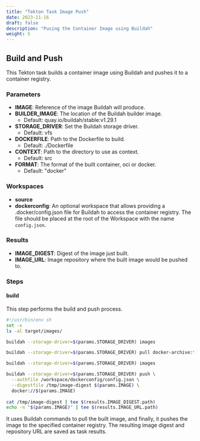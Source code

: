 ```yaml
---
title: "Tekton Task Image Push"
date: 2023-11-16
draft: false
description: "Pusing the Container Image using Buildah"
weight: 5
---
```


## Build and Push

This Tekton task builds a container image using Buildah and pushes it to a container registry.

### Parameters

- **IMAGE**: Reference of the image Buildah will produce.
- **BUILDER_IMAGE**: The location of the Buildah builder image.
  - Default: quay.io/buildah/stable:v1.29.1
- **STORAGE_DRIVER**: Set the Buildah storage driver.
  - Default: vfs
- **DOCKERFILE**: Path to the Dockerfile to build.
  - Default: ./Dockerfile
- **CONTEXT**: Path to the directory to use as context.
  - Default: src
- **FORMAT**: The format of the built container, oci or docker.
  - Default: "docker"

### Workspaces

- **source**
- **dockerconfig**: 
  An optional workspace that allows providing a .docker/config.json file for Buildah to access the container registry. The file should be placed at the root of the Workspace with the name `config.json`.

### Results

- **IMAGE_DIGEST**: Digest of the image just built.
- **IMAGE_URL**: Image repository where the built image would be pushed to.

### Steps

#### build

This step performs the build and push process.

```bash
#!/usr/bin/env sh
set -x
ls -al target/images/

buildah --storage-driver=$(params.STORAGE_DRIVER) images

buildah --storage-driver=$(params.STORAGE_DRIVER) pull docker-archive:target/images/docker-image-local.tar

buildah --storage-driver=$(params.STORAGE_DRIVER) images  

buildah --storage-driver=$(params.STORAGE_DRIVER) push \
  --authfile /workspace/dockerconfig/config.json \
  --digestfile /tmp/image-digest $(params.IMAGE) \
  docker://$(params.IMAGE)
  
cat /tmp/image-digest | tee $(results.IMAGE_DIGEST.path)
echo -n "$(params.IMAGE)" | tee $(results.IMAGE_URL.path)
```
It uses Buildah commands to pull the built image, and finally, it pushes the image to the specified container registry. The resulting image digest and repository URL are saved as task results.




